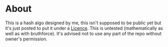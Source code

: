 # About
This is a hash algo designed by me, this isn't supposed to be public yet but it's just posted to put it under a [Licence](!LICENSE.md). This is untested (mathematically as well as with bruthforce). It's advised not to use any part of the repo without owner's permission. 